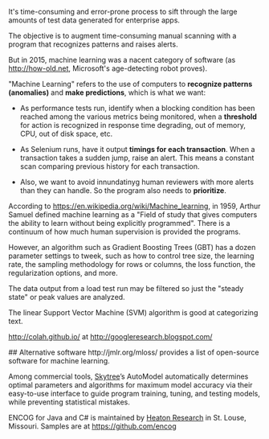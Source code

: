 It's time-consuming and error-prone process to sift through the large amounts of test data generated for enterprise apps.

The objective is to augment time-consuming manual scanning with a program that recognizes patterns and raises alerts.

But in 2015, machine learning was a nacent category of software (as <a target="_blank" href="http://how-old.net/">http://how-old.net</a>, Microsoft's age-detecting robot proves).

"Machine Learning" refers to the use of computers to <strong>recognize patterns (anomalies)</strong> and <strong>make predictions</strong>,
which is what we want:

  * As performance tests run, identify when a blocking condition has been reached among the various metrics being monitored,
when a **threshold** for action is recognized in response time degrading, out of memory, CPU, out of disk space, etc.

  * As Selenium runs, have it output **timings for each transaction**.
When a transaction takes a sudden jump, raise an alert.
This means a constant scan comparing previous history for each transaction.

  * Also, we want to avoid innundatinyg human reviewers with more alerts than they can handle.
So the program also needs to **prioritize**.

According to https://en.wikipedia.org/wiki/Machine_learning,
in 1959, Arthur Samuel defined machine learning as a 
"Field of study that gives computers the ability to learn without being explicitly programmed".
There is a continuum of how much human supervision is provided the programs.

However, an algorithm such as 
Gradient Boosting Trees (GBT) has a dozen parameter settings to tweek, 
such as how to control tree size, the learning rate, the sampling methodology for rows or columns, the loss function, the regularization options, and more. 
 
The data output from a load test run may be filtered so just the "steady state" or peak values are analyzed.

The linear Support Vector Machine (SVM) algorithm is good at categorizing text.

http://colah.github.io/ at http://googleresearch.blogspot.com/

<a id="Alternatives">
## Alternative software</a>
http://jmlr.org/mloss/ provides a list of open-source software for machine learning.

Among commercial tools, <a target="_blank" href="http://skytree.net/">Skytree</a>’s AutoModel automatically determines optimal parameters and algorithms for maximum model accuracy via their easy-to-use interface to guide program training, tuning, and testing models, while preventing statistical mistakes.

ENCOG for Java and C# is maintained by <a target="_blank" href="http://heatonresearch.com/">Heaton Research</a>
in St. Louse, Missouri. Samples are at https://github.com/encog 
